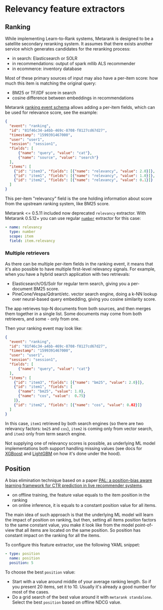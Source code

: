 # Relevancy feature extractors

## Ranking

While implementing Learn-to-Rank systems, Metarank is designed to be a satellite secondary reranking system. It 
assumes that there exists another service which generates candidates for the reranking process:
* in search: Elasticsearch or SOLR
* in recommendations: output of spark mllib ALS recommender
* in ecommerce: inventory database

Most of these primary sources of input may also have a per-item score: how much this item is matching the original query:
* BM25 or TF/IDF score in search
* cosine difference between embeddings in recommendations

Metarank [ranking event schema](../../event-schema.md) allows adding a per-item fields, which can be used for relevance score, see the example: 
```json
{
  "event": "ranking",
  "id": "81f46c34-a4bb-469c-8708-f8127cd67d27",
  "timestamp": "1599391467000",
  "user": "user1",
  "session": "session1",
  "fields": [
      {"name": "query", "value": "cat"},
      {"name": "source", "value": "search"}
  ],
  "items": [
    {"id": "item3", "fields": [{"name": "relevancy", "value": 2.0}]},
    {"id": "item1", "fields": [{"name": "relevancy", "value": 1.0}]},
    {"id": "item2", "fields": [{"name": "relevancy", "value": 0.1}]} 
  ]
}
```

This per-item "relevancy" field is the one holding information about score from the upstream ranking system, like BM25 score.

Metarank <= 0.5.11 included now deprecated `relevancy` extractor. With Metarank 0.5.12+ you can use regular [`number`](scalar.md#numerical-extractor) extractor for this case:

```yaml
- name: relevancy
  type: number
  scope: item
  field: item.relevancy
```

### Multiple retrievers

As there can be multiple per-item fields in the ranking event, it means that it's also possible to have multiple first-level relevancy signals. For example, when you have a hybrid search application with two retrievals:
* Elasticsearch/OS/Solr for regular term search, giving you a per-document BM25 score.
* PineCone/Vespa/Qdrant/etc. vector search engine, doing a k-NN lookup over neural-based query embedding, giving you cosine similarity score.

The app retrieves top-N documents from both sources, and then merges them together in a single list. Some documents may come from both retrievers, and some - only from one.

Then your ranking event may look like:
```json
{
  "event": "ranking",
  "id": "81f46c34-a4bb-469c-8708-f8127cd67d27",
  "timestamp": "1599391467000",
  "user": "user1",
  "session": "session1",
  "fields": [
      {"name": "query", "value": "cat"}
  ],
  "items": [
    {"id": "item3", "fields": [{"name": "bm25", "value": 2.0}]},
    {"id": "item1", "fields": [
      {"name": "bm25", "value": 1.0}, 
      {"name": "cos", "value":  0.75}
    ]},
    {"id": "item2", "fields": [{"name": "cos", "value": 0.02}]} 
  ]
}
```

In this case, `item1` retrieved by both search engines (so there are two relevancy factors: `bm25` and `cos`), `item2` is coming only from vector search, and `item3` only from term search engine. 

Not supplying one of relevancy scores is possible, as underlying ML model implementations both support handling missing values (see docs for [XGBoost](https://xgboost.readthedocs.io/en/stable/faq.html#how-to-deal-with-missing-values) and [LightGBM](https://lightgbm.readthedocs.io/en/latest/Advanced-Topics.html#missing-value-handle) on how it's done under the hood).

## Position

A bias elimination technique based on a paper [PAL: a position-bias aware learning framework for CTR prediction in live recommender systems](https://www.researchgate.net/publication/335771749_PAL_a_position-bias_aware_learning_framework_for_CTR_prediction_in_live_recommender_systems).
* on offline training, the feature value equals to the item position in the ranking
* on online inference, it is equals to a constant position value for all items.

The main idea of such approach is that the underlying ML model will learn the impact of position on ranking, but then,
setting all items position factors to the same constant value, you make it look like from the model point-of-view that
all items are located on the same position. So position has constant impact on the ranking for all the items.

To configure this feature extractor, use the following YAML snippet:
```yaml
- type: position
  name: position
  position: 5
```

To choose the best `position` value:
* Start with a value around middle of your average ranking length. So if you present 20 items, set it to 10. Usually it's
  already a good number for most of the cases.
* Do a grid search of the best value around it with `metarank standalone`. Select the best `position` based on offline NDCG value.

